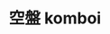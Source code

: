 ---
title: "空盤 komboi"
description: "空盤 komboi"
layout: shop
keywords:
  - 美食競賽
  - 台灣美食
  - 美食精選
datePublished: "2025-06-30"
dateModified: "2025-07-04"
city: "台北市"
district: "大安區"
address: "台北市大安區敦化南路一段270巷28號-8號"
phone: "0287720372"
geo: "25.038922335697148, 121.54677454211945"
google_map: "https://maps.app.goo.gl/vHQVDUAG4B4r3qJL7"
footinder: "https://footinder.com.tw/%E5%8F%B0%E5%8C%97%E5%B8%82%E5%A4%A7%E5%AE%89%E5%8D%80/8683/"
official: "https://www.instagram.com/komboi_taipei/"
award:
  - name: "500盤"
    year: "2024"
    entries:
      - dishes:
          - "豆花|時令魚|龍蒿"

---